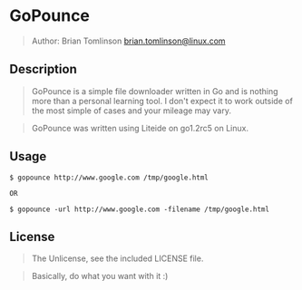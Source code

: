 # GoPounce

> Author: Brian Tomlinson <brian.tomlinson@linux.com>

## Description

> GoPounce is a simple file downloader written in Go and is nothing more than a personal learning tool.  I don't
expect it to work outside of the most simple of cases and your mileage may vary.

> GoPounce was written using Liteide on go1.2rc5 on Linux.


## Usage

    $ gopounce http://www.google.com /tmp/google.html

    OR

    $ gopounce -url http://www.google.com -filename /tmp/google.html


## License

> The Unlicense, see the included LICENSE file.

> Basically, do what you want with it :)
